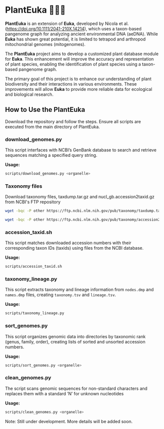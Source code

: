 # PlantEuka 🌱🌿🌻

**PlantEuka** is an extension of **Euka**, developed by Nicola et al. (https://doi.org/10.1111/2041-210X.14214), which uses a taxon-based pangenome graph for analyzing ancient environmental DNA (aeDNA). While **Euka** has shown great potential, it is limited to tetrapod and arthropod mitochondrial genomes (mitogenomes).

The **PlantEuka** project aims to develop a customized plant database module for **Euka**. This enhancement will improve the accuracy and representation of plant species, enabling the identification of plant species using a taxon-based pangenome graph.

The primary goal of this project is to enhance our understanding of plant biodiversity and their interactions in various environments. These improvements will allow **Euka** to provide more reliable data for ecological and biological research.

## How to Use the PlantEuka

Download the repository and follow the steps. Ensure all scripts are executed from the main directory of PlantEuka.

### download_genomes.py

This script interfaces with NCBI’s GenBank database to search and retrieve sequences matching a specified query string.

**Usage:** 
```bash
scripts/download_genomes.py <organelle>
```

### Taxonomy files 

Download taxonomy files, taxdump.tar.gz and nucl_gb.accession2taxid.gz from NCBI's FTP repository 

```bash
wget -bqc -P other https://ftp.ncbi.nlm.nih.gov/pub/taxonomy/taxdump.tar.gz
```
```bash
wget -bqc -P other https://ftp.ncbi.nlm.nih.gov/pub/taxonomy/accession2taxid/nucl_gb.accession2taxid.gz
```

### accession_taxid.sh

This script matches downloaded accession numbers with their corresponding taxon IDs (taxids) using files from the NCBI database.

**Usage:** 
```bash
scripts/accession_taxid.sh
```

### taxonomy_lineage.py

This script extracts taxonomy and lineage information from `nodes.dmp` and `names.dmp` files, creating `taxonomy.tsv` and `lineage.tsv`.

**Usage:** 
```bash
scripts/taxonomy_lineage.py
```

### sort_genomes.py

This script organizes genomic data into directories by taxonomic rank (genus, family, order), creating lists of sorted and unsorted accession numbers.

**Usage:** 
```bash
scripts/sort_genomes.py <organelle>
```

### clean_genomes.py

The script scans genomic sequences for non-standard characters and replaces them with a standard ’N’ for unknown nucleotides

**Usage:** 
```bash
scripts/clean_genomes.py <organelle>
```

Note: Still under development. More details will be added soon.
